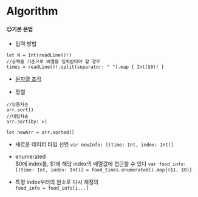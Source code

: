# Algorithm

#### 😐기본 문법
- 입력 방법  
```
let N = Int(readLine()!)
//공백을 기준으로 배열을 입력받아야 할 경우
times = readLine()!.split(separator: " ").map { Int($0)! }
```

- [문자열 조작](String.playground/Contents.swift)  

- 정렬
```
//오름차순
arr.sort()
//내림차순
arr.sort(by: >)

let newArr = arr.sorted()
```

- 새로운 데이터 타입 선언
```var newInfo: [(time: Int, index: Int)]```  

- enumerated  
$0에 index를, $1에 해당 index의 배열값에 접근할 수 있다
```var food_info: [(time: Int, index: Int)] = food_times.enumerated().map{($1, $0)}```

- 특정 index부터의 원소로 다시 재정의  
```food_info = food_info[i...]```  
